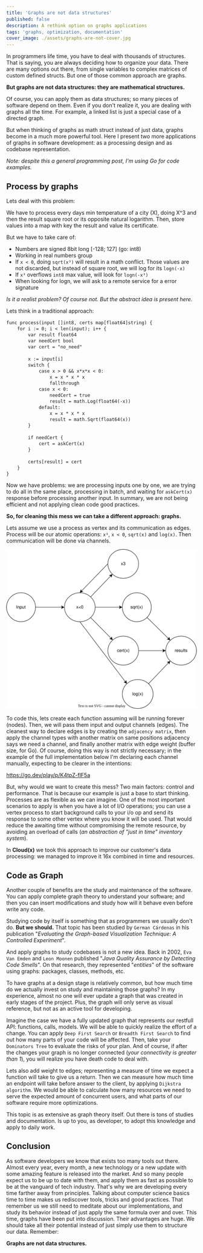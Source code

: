 ```yaml
---
title: 'Graphs are not data structures'
published: false
description: A rethink option on graphs applications
tags: 'graphs, optimization, documentation'
cover_image: ./assets/graphs-are-not-cover.jpg
---
```


In programmers life time, you have to deal with thousands of structures. That is saying, you are always deciding how to organize your data. There are many options out there, from single variables to complex matrices of custom defined structs. But one of those common approach are graphs.

**But graphs are not data structures: they are mathematical structures.**

Of course, you can apply them as data structures; so many pieces of software depend on them. Even if you don't realize it, you are dealing with graphs all the time. For example, a linked list is just a special case of a directed graph.

But when thinking of graphs as math struct instead of just data, graphs become in a much more powerful tool. Here I present two more applications of graphs in software development: as a processing design and as codebase representation.

*Note: despite this a general programming post, I'm using Go for code examples.*

## Process by graphs

Lets deal with this problem:

We have to process every days min temperature of a city (X), doing X^3 and then the result square root or its opposite natural logarithm. Then, store values into a map with key the result and value its certificate.

But we have to take care of:
- Numbers are signed 8bit long [-128; 127] (go: int8)
- Working in real numbers group
- If `x < 0`, doing `sqrt(x³)` will result in a math conflict. Those values are not discarded, but instead of square root, we will log for its `logn(-x)`
- If `x³` overflows `int8` max value, will look for `logn(-x³)`
- When looking for logn, we will ask to a remote service for a error signature

*Is it a realist problem? Of course not. But the abstract idea is present here.*

Lets think in a traditional approach:

    func process(input []int8, certs map[float64]string) {
    	for i := 0; i < len(input); i++ {
    		var result float64
    		var needCert bool
    		var cert = "no_need"
    
    		x := input[i]
    		switch {
    			case x > 0 && x*x*x < 0:
    				x = x * x * x
    				fallthrough
    			case x < 0:
    				needCert = true
    				result = math.Log(float64(-x))
    			default:
    				x = x * x * x
    				result = math.Sqrt(float64(x))
    		}
    
    		if needCert {
    			cert = askCert(x)
    		}
    
    		certs[result] = cert
    	}
    }

Now we have problems: we are processing inputs one by one, we are trying to do all in the same place, processing in batch, and waiting for `askCert(x)` response before processing another input. In summary, we are not being efficient and not applying clean code good practices.

**So, for cleaning this mess we can take a different approach: graphs.** 

Lets assume we use a process as vertex and its communication as edges. Process will be our atomic operations: `x³`, `x < 0`, `sqrt(x)` and `log(x)`. Then communication will be done via channels.

![graph](./assets/graphs-are-not-ex1.svg)

To code this, lets create each function assuming will be running forever (nodes). Then, we will pass them input and output channels (edges). The cleanest way to declare edges is by creating the `adjacency matrix`, then apply the channel types with another matrix on same positions adjacency says we need a channel, and finally another matrix with edge weight (buffer size, for Go). Of course, doing this way is not strictly necessary; in the example of the full implementation below I'm declaring each channel manually, expecting to be clearer in the intentions:

https://go.dev/play/p/K4tpZ-flF5a

But, why would we want to create this mess? Two main factors: control and performance. That is because our example is just a base to start thinking. Processes are as flexible as we can imagine. One of the most important scenarios to apply is when you have a lot of I/O operations; you can use a vertex process to start background calls to your i/o op and send its response to some other vertex where you know it will be used. That would reduce the awaiting time without compromising the remote resource, by avoiding an overload of calls (*an abstraction of "just in time" inventory system*).

In **Cloud(x)** we took this approach to improve our customer's data processing: we managed to improve it 16x combined in time and resources.

## Code as Graph

Another couple of benefits are the study and maintenance of the software. You can apply complete graph theory to understand your software; and then you can insert modifications and study how will it behave even before write any code.

Studying code by itself is something that as programmers we usually don't do. **But we should.** That topic has been studied by `German Cárdenas` in his publication "*Evaluating the Graph-based Visualization Technique: A Controlled Experiment*".

And apply graphs to study codebases is not a new idea. Back in 2002, `Eva Van Emden` and `Leon Moonen` published "*Java Quality Assurance by Detecting Code Smells*". On that research, they represented "*entities*" of the software using graphs: packages, classes, methods, etc.

To have graphs at a design stage is relatively common, but how much time do we actually invest on study and maintaining those graphs? In my experience, almost no one will ever update a graph that was created in early stages of the project. Plus, the graph will only serve as visual reference, but not as an active tool for developing.

Imagine the case we have a fully updated graph that represents our restfull API: functions, calls, models. We will be able to quickly realize the effort of a change. You can apply `Deep First Search` or `Breadth First Search` to find out how many parts of your code will be affected. Then, take your `Dominators Tree` to evaluate the risks of your plan. And of course, if after the changes your graph is no longer connected (*your connectivity is greater than 1*), you will realize you have death code to deal with.

Lets also add weight to edges; representing a measure of time we expect a function will take to give us a return. Then we can measure how much time an endpoint will take before answer to the client, by applying `Dijkstra algorithm`. We would be able to calculate how many resources we need to serve the expected amount of concurrent users, and what parts of our software require more optimizations.

This topic is as extensive as graph theory itself. Out there is tons of studies and documentation. Is up to you, as developer, to adopt this knowledge and apply to daily work.

## Conclusion

As software developers we know that exists too many tools out there. Almost every year, every month, a new technology or a new update with some amazing feature is released into the market. And so many people expect us to be up to date with them, and apply them as fast as possible to be at the vanguard of tech industry. That's why we are developing every time farther away from principles.
Talking about computer science basics time to time makes us rediscover tools, tricks and good practices. That remember us we still need to meditate about our implementations, and study its behavior instead of just apply the same formula over and over.
This time, graphs have been put into discussion. Their advantages are huge. We should take all their potential instead of just simply use them to structure our data. Remember:

**Graphs are not data structures.**

